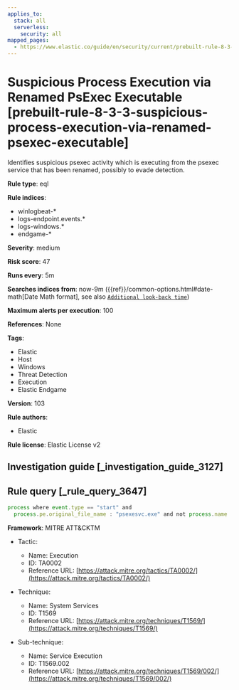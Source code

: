 ```yaml
---
applies_to:
  stack: all
  serverless:
    security: all
mapped_pages:
  - https://www.elastic.co/guide/en/security/current/prebuilt-rule-8-3-3-suspicious-process-execution-via-renamed-psexec-executable.html
---
```


# Suspicious Process Execution via Renamed PsExec Executable [prebuilt-rule-8-3-3-suspicious-process-execution-via-renamed-psexec-executable]

Identifies suspicious psexec activity which is executing from the psexec service that has been renamed, possibly to evade detection.

**Rule type**: eql

**Rule indices**:

* winlogbeat-*
* logs-endpoint.events.*
* logs-windows.*
* endgame-*

**Severity**: medium

**Risk score**: 47

**Runs every**: 5m

**Searches indices from**: now-9m ({{ref}}/common-options.html#date-math[Date Math format], see also [`Additional look-back time`](docs-content://solutions/security/detect-and-alert/create-detection-rule.md#rule-schedule))

**Maximum alerts per execution**: 100

**References**: None

**Tags**:

* Elastic
* Host
* Windows
* Threat Detection
* Execution
* Elastic Endgame

**Version**: 103

**Rule authors**:

* Elastic

**Rule license**: Elastic License v2

## Investigation guide [_investigation_guide_3127]



## Rule query [_rule_query_3647]

```js
process where event.type == "start" and
  process.pe.original_file_name : "psexesvc.exe" and not process.name : "PSEXESVC.exe"
```

**Framework**: MITRE ATT&CKTM

* Tactic:

    * Name: Execution
    * ID: TA0002
    * Reference URL: [https://attack.mitre.org/tactics/TA0002/](https://attack.mitre.org/tactics/TA0002/)

* Technique:

    * Name: System Services
    * ID: T1569
    * Reference URL: [https://attack.mitre.org/techniques/T1569/](https://attack.mitre.org/techniques/T1569/)

* Sub-technique:

    * Name: Service Execution
    * ID: T1569.002
    * Reference URL: [https://attack.mitre.org/techniques/T1569/002/](https://attack.mitre.org/techniques/T1569/002/)



